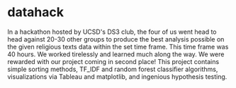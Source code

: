 # datahack
In a hackathon hosted by UCSD's DS3 club, the four of us went head to head against 20-30 other groups
to produce the best analysis possible on the given religious texts data within the set time frame. This
time frame was 40 hours. We worked tirelessly and learned much along the way. We were rewarded with our
project coming in second place! This project contains simple sorting methods, TF_IDF and random forest
classifier algorithms, visualizations via Tableau and matplotlib, and ingenious hypothesis testing.

